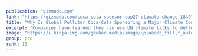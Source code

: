 ```yaml
---
publication: "gizmodo.com"
link: "https://gizmodo.com/coca-cola-sponsor-cop27-climate-change-1849716645"
title: "Why Is Global Polluter Coca-Cola Sponsoring a Major Climate Conference?"
excerpt: "Companies have learned they can use UN climate talks to deflect from their contributions to the global crisis."
image: "https://i.kinja-img.com/gawker-media/image/upload/c_fill,f_auto,fl_progressive,g_center,h_675,pg_1,q_80,w_1200/cb7998eda34aa2d0c8ea5e21b9372934.jpg"
group: pro
rank: 13
---
```


